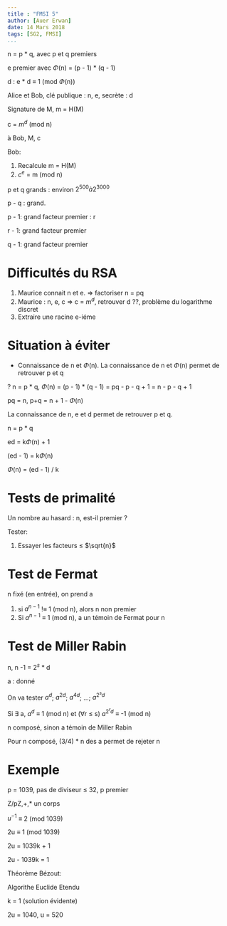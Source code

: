 ```yaml
---
title : "FMSI 5"
author: [Auer Erwan]
date: 14 Mars 2018
tags: [SG2, FMSI]
...
```


n = p * q, avec p et q premiers

e premier avec $\Phi$(n) = (p - 1) * (q - 1)

d : e * d $\equiv$ 1 (mod $\Phi$(n))

Alice et Bob, clé publique : n, e, secrète : d

Signature de M, m = H(M)

c = $m^d$ (mod n)

à Bob, M, c

Bob:

1. Recalcule m = H(M)
2. $c^e$ = m (mod n)

p et q grands : environ $2^{500} à 2^{3000}$

p - q : grand.

p - 1: grand facteur premier : r

r - 1: grand facteur premier

q - 1: grand facteur premier

# Difficultés du RSA

1. Maurice connait n et e. => factoriser n = pq
2. Maurice : n, e, c => c = $m^d$, retrouver d ??, problème du logarithme discret
3. Extraire une racine e-iéme

# Situation à éviter

* Connaissance de n et $\Phi$(n). La connaissance de n et $\Phi$(n) permet de 
retrouver p et q

? n = p * q, $\Phi$(n) = (p - 1) * (q - 1) = pq - p - q + 1 = n - p - q + 1

pq = n, p+q = n + 1 - $\Phi$(n)

La connaissance de n, e et d permet de retrouver p et q.

n = p * q

ed = k$\Phi$(n) + 1

(ed - 1) = k$\Phi$(n)

$\Phi$(n) = (ed - 1) / k

# Tests de primalité

Un nombre au hasard : n, est-il premier ?

Tester:

1. Essayer les facteurs $\leq$ $\sqrt{n}$

# Test de Fermat

n fixé (en entrée), on prend a
1. si $a^{n - 1}$ !$\equiv$ 1 (mod n), alors n non premier
3. Si $a^{n - 1}$ $\equiv$ 1 (mod n), a un témoin de Fermat pour n

# Test de Miller Rabin

n, n -1 = $2^s$ * d

a : donné

On va tester $a^d$; $a^{2d}$; $a^{4d}$; ...; $a^{2^sd}$

Si $\exists$ a, $a^d$ $\equiv$ 1 (mod n) et ($\forall$r $\leq$ s) $a^{2^rd}$ $\equiv$ -1 (mod n)

n composé, sinon a témoin de Miller Rabin

Pour n composé, (3/4) * n des a permet de rejeter n

# Exemple

p = 1039, pas de diviseur $\leq$ 32, p premier

Z/pZ,+,\* un corps

$u^{-1}$ $\equiv$ 2 (mod 1039)

2u $\equiv$ 1 (mod 1039)

2u =  1039k + 1

2u - 1039k = 1

Théorème Bézout:

Algorithe Euclide Etendu

k = 1 (solution évidente)

2u = 1040, u = 520
